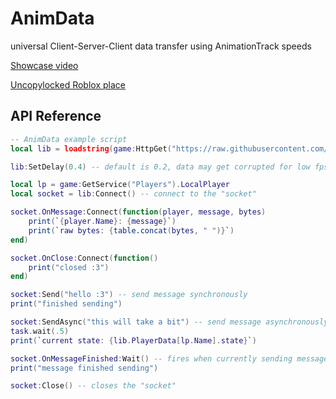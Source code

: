 # AnimData
universal Client-Server-Client data transfer using AnimationTrack speeds

[Showcase video](https://gyazo.com/56c634d9cc5494cb8596802a4439b3a3)

[Uncopylocked Roblox place](https://www.roblox.com/games/15062388889/Animation-speed-data-transfer)

## API Reference 

```lua
-- AnimData example script
local lib = loadstring(game:HttpGet("https://raw.githubusercontent.com/someunknowndude/AnimData/refs/heads/main/AnimData.lua"))()

lib:SetDelay(0.4) -- default is 0.2, data may get corrupted for low fps users if this is set to low values. set to .4-.5 if this happens to you

local lp = game:GetService("Players").LocalPlayer
local socket = lib:Connect() -- connect to the "socket"

socket.OnMessage:Connect(function(player, message, bytes)
	print(`{player.Name}: {message}`)
	print(`raw bytes: {table.concat(bytes, " ")}`)
end)

socket.OnClose:Connect(function()
	print("closed :3")
end)

socket:Send("hello :3") -- send message synchronously
print("finished sending")

socket:SendAsync("this will take a bit") -- send message asynchronously
task.wait(.5)
print(`current state: {lib.PlayerData[lp.Name].state}`)

socket.OnMessageFinished:Wait() -- fires when currently sending message is done sending
print("message finished sending")

socket:Close() -- closes the "socket"
```
